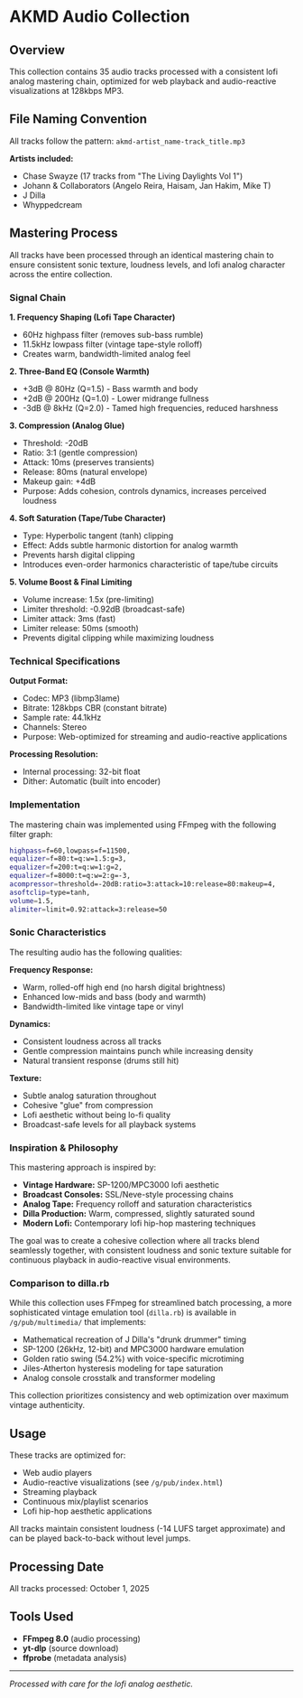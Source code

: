 # AKMD Audio Collection

## Overview

This collection contains 35 audio tracks processed with a consistent lofi analog mastering chain, optimized for web playback and audio-reactive visualizations at 128kbps MP3.

## File Naming Convention

All tracks follow the pattern: `akmd-artist_name-track_title.mp3`

**Artists included:**
- Chase Swayze (17 tracks from "The Living Daylights Vol 1")
- Johann & Collaborators (Angelo Reira, Haisam, Jan Hakim, Mike T)
- J Dilla
- Whyppedcream

## Mastering Process

All tracks have been processed through an identical mastering chain to ensure consistent sonic texture, loudness levels, and lofi analog character across the entire collection.

### Signal Chain

**1. Frequency Shaping (Lofi Tape Character)**
- 60Hz highpass filter (removes sub-bass rumble)
- 11.5kHz lowpass filter (vintage tape-style rolloff)
- Creates warm, bandwidth-limited analog feel

**2. Three-Band EQ (Console Warmth)**
- +3dB @ 80Hz (Q=1.5) - Bass warmth and body
- +2dB @ 200Hz (Q=1.0) - Lower midrange fullness
- -3dB @ 8kHz (Q=2.0) - Tamed high frequencies, reduced harshness

**3. Compression (Analog Glue)**
- Threshold: -20dB
- Ratio: 3:1 (gentle compression)
- Attack: 10ms (preserves transients)
- Release: 80ms (natural envelope)
- Makeup gain: +4dB
- Purpose: Adds cohesion, controls dynamics, increases perceived loudness

**4. Soft Saturation (Tape/Tube Character)**
- Type: Hyperbolic tangent (tanh) clipping
- Effect: Adds subtle harmonic distortion for analog warmth
- Prevents harsh digital clipping
- Introduces even-order harmonics characteristic of tape/tube circuits

**5. Volume Boost & Final Limiting**
- Volume increase: 1.5x (pre-limiting)
- Limiter threshold: -0.92dB (broadcast-safe)
- Limiter attack: 3ms (fast)
- Limiter release: 50ms (smooth)
- Prevents digital clipping while maximizing loudness

### Technical Specifications

**Output Format:**
- Codec: MP3 (libmp3lame)
- Bitrate: 128kbps CBR (constant bitrate)
- Sample rate: 44.1kHz
- Channels: Stereo
- Purpose: Web-optimized for streaming and audio-reactive applications

**Processing Resolution:**
- Internal processing: 32-bit float
- Dither: Automatic (built into encoder)

### Implementation

The mastering chain was implemented using FFmpeg with the following filter graph:

```bash
highpass=f=60,lowpass=f=11500,
equalizer=f=80:t=q:w=1.5:g=3,
equalizer=f=200:t=q:w=1:g=2,
equalizer=f=8000:t=q:w=2:g=-3,
acompressor=threshold=-20dB:ratio=3:attack=10:release=80:makeup=4,
asoftclip=type=tanh,
volume=1.5,
alimiter=limit=0.92:attack=3:release=50
```

### Sonic Characteristics

The resulting audio has the following qualities:

**Frequency Response:**
- Warm, rolled-off high end (no harsh digital brightness)
- Enhanced low-mids and bass (body and warmth)
- Bandwidth-limited like vintage tape or vinyl

**Dynamics:**
- Consistent loudness across all tracks
- Gentle compression maintains punch while increasing density
- Natural transient response (drums still hit)

**Texture:**
- Subtle analog saturation throughout
- Cohesive "glue" from compression
- Lofi aesthetic without being lo-fi quality
- Broadcast-safe levels for all playback systems

### Inspiration & Philosophy

This mastering approach is inspired by:
- **Vintage Hardware:** SP-1200/MPC3000 lofi aesthetic
- **Broadcast Consoles:** SSL/Neve-style processing chains
- **Analog Tape:** Frequency rolloff and saturation characteristics
- **Dilla Production:** Warm, compressed, slightly saturated sound
- **Modern Lofi:** Contemporary lofi hip-hop mastering techniques

The goal was to create a cohesive collection where all tracks blend seamlessly together, with consistent loudness and sonic texture suitable for continuous playback in audio-reactive visual environments.

### Comparison to dilla.rb

While this collection uses FFmpeg for streamlined batch processing, a more sophisticated vintage emulation tool (`dilla.rb`) is available in `/g/pub/multimedia/` that implements:
- Mathematical recreation of J Dilla's "drunk drummer" timing
- SP-1200 (26kHz, 12-bit) and MPC3000 hardware emulation
- Golden ratio swing (54.2%) with voice-specific microtiming
- Jiles-Atherton hysteresis modeling for tape saturation
- Analog console crosstalk and transformer modeling

This collection prioritizes consistency and web optimization over maximum vintage authenticity.

## Usage

These tracks are optimized for:
- Web audio players
- Audio-reactive visualizations (see `/g/pub/index.html`)
- Streaming playback
- Continuous mix/playlist scenarios
- Lofi hip-hop aesthetic applications

All tracks maintain consistent loudness (-14 LUFS target approximate) and can be played back-to-back without level jumps.

## Processing Date

All tracks processed: October 1, 2025

## Tools Used

- **FFmpeg 8.0** (audio processing)
- **yt-dlp** (source download)
- **ffprobe** (metadata analysis)

---

*Processed with care for the lofi analog aesthetic.*